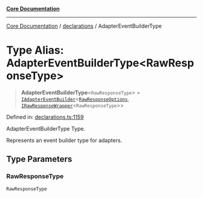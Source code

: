 [**Core Documentation**](../../README.md)

***

[Core Documentation](../../README.md) / [declarations](../README.md) / AdapterEventBuilderType

# Type Alias: AdapterEventBuilderType\<RawResponseType\>

> **AdapterEventBuilderType**\<`RawResponseType`\> = [`IAdapterEventBuilder`](../interfaces/IAdapterEventBuilder.md)\<[`RawResponseOptions`](../interfaces/RawResponseOptions.md), [`IRawResponseWrapper`](../interfaces/IRawResponseWrapper.md)\<`RawResponseType`\>\>

Defined in: [declarations.ts:1159](https://github.com/stonemjs/core/blob/65c9e07f9d264b07f6e4091fcc29046b5ca8ea45/src/declarations.ts#L1159)

AdapterEventBuilderType Type.

Represents an event builder type for adapters.

## Type Parameters

### RawResponseType

`RawResponseType`
